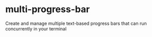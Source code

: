 # multi-progress-bar
Create and manage multiple text-based progress bars that can run concurrently in your terminal
